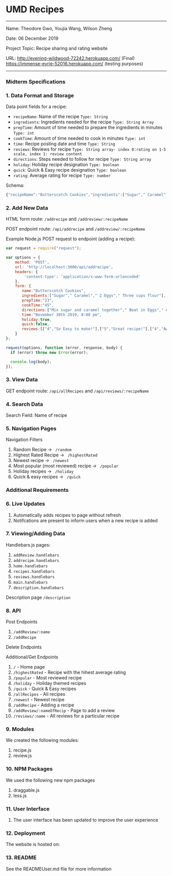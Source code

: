 
# UMD Recipes

---

Name: Theodore Gwo, Youjia Wang, Wilson Zheng

Date: 06 December 2019

Project Topic: Recipe sharing and rating website

URL: http://evening-wildwood-72242.herokuapp.com/ (Final)
     https://immense-eyrie-52016.herokuapp.com/ (testing purposes)

---
### Midterm Specifications

### 1. Data Format and Storage

Data point fields for a recipe:
- `recipeName`:     Name of the recipe       `Type: String`
- `ingredients`:     Ingredients needed for the recipe       `Type: String Array`
- `prepTime`:     Amount of time needed to prepare the ingredients in minutes      `Type: int`
- `cookTime`:     Amount of time needed to cook in minutes       `Type: int`
- `time`:     Recipe posting date and time       `Type: String`
- `reviews`:     Reviews for recipe       `Type: String array- index 0:rating on 1-5 scale, index 1: review content `
- `directions`:     Steps needed to follow for recipe       `Type: String array`
- `holiday`:     Holiday recipe designation       `Type: boolean`
- `quick`:     Quick & Easy recipe designation       `Type: boolean`
- `rating`:     Average rating for recipe        `Type: number`

Schema: 
```javascript
{"recipeName":"Butterscotch Cookies","ingredients":["Sugar"," Caramel"," 2 Eggs"," Three cups flour"],"prepTime":"23","cookTime":"45","special":"holidayRecipe","directions":["Mix sugar and caramel together"," Beat in Eggs"," Add flour"," Bake for 35 minutes in 450 degree oven"],"time":"November 30th 2019, 8:08 pm","holiday":true,"quick":false,"reviews":[["4","So Easy to make!"],["5","Great!"],["4","Awesome!"],["5","Yum"],["2","Meh"]],"rating":"4.0"}
```

### 2. Add New Data

HTML form route: `/addrecipe` and `/addreview/:recipeName`

POST endpoint route: `/api/addrecipe` and `/addreview/:recipeName`

Example Node.js POST request to endpoint (adding a recipe): 
```javascript
var request = require("request");

var options = { 
    method: 'POST',
    url: 'http://localhost:3000/api/addrecipe',
    headers: { 
        'content-type': 'application/x-www-form-urlencoded' 
    },
    form: { 
       name:"Butterscotch Cookies",
       ingredients:["Sugar"," Caramel"," 2 Eggs"," Three cups flour"],
       prepTime:"23",
       cookTime:"45",
       directions:["Mix sugar and caramel together"," Beat in Eggs"," Add flour"," Bake for 35 minutes in 450 degree oven"],
       time:"November 30th 2019, 8:08 pm",
       holiday:true,
       quick:false,
       reviews:[["4","So Easy to make!"],["5","Great recipe!"],["4","Awesome!"],["5","Yum"],["2","Meh"]],rating:"4.0"
    } 
};

request(options, function (error, response, body) {
  if (error) throw new Error(error);

  console.log(body);
});
```

### 3. View Data

GET endpoint route: `/api/allRecipes` and `/api/reviews/:recipeName`

### 4. Search Data

Search Field: Name of recipe

### 5. Navigation Pages

Navigation Filters
1. Random Recipe -> `  /random  `
2. Highest Rated Recipe -> `  /highestRated  `
3. Newest recipe -> `  /newest  `
4. Most popular (most reviewed) recipe -> `  /popular  `
5. Holiday recipes -> `  /holiday  `
5. Quick & easy recipes -> `  /quick  `

### Additional Requirements

### 6. Live Updates
1. Automatically adds recipes to page without refresh
2. Notifcations are present to inform users when a new recipe is added

### 7. Viewing/Adding Data
  Handlebars.js pages:
  1. `addReview.handlebars`
  2. `addrecipe.handlebars`
  3. `home.handlebars`
  4. `recipes.handlebars`
  5. `reviews.handlebars`
  6. `main.handlebars`
  7. `description.handlebars`

  Description page `/description`

### 8. API

  Post Endpoints
  1. `/addReview/:name`
  2. `/addRecipe`

  Delete Endpoints

  Additional/Get Endpoints
  1. `/` - Home page
  2. `/highestRated` - Recipe with the hihest average rating
  3. `/popular` - Most reviewed recipe
  4. `/holiday` - Holiday themed recipes
  5. `/quick` - Quick & Easy recipes
  6. `/allRecipes` - All recipes
  7. `/newest` - Newest recipe
  8. `/addRecipe` - Adding a recipe
  9. `/addReview/:nameOfRecip` - Page to add a review
  10. `/reviews/:name` - All reviews for a particular recipe

### 9. Modules
  We created the following modules:
  1. recipe.js
  2. review.js

### 10. NPM Packages
  We used the following new npm packages
  1. draggable.js
  2. less.js

### 11. User Interface
  1. The user interface has been updated to improve the user experience

### 12. Deployment
  The website is hosted on: 

### 13. README
  See the READMEUser.md file for more information
